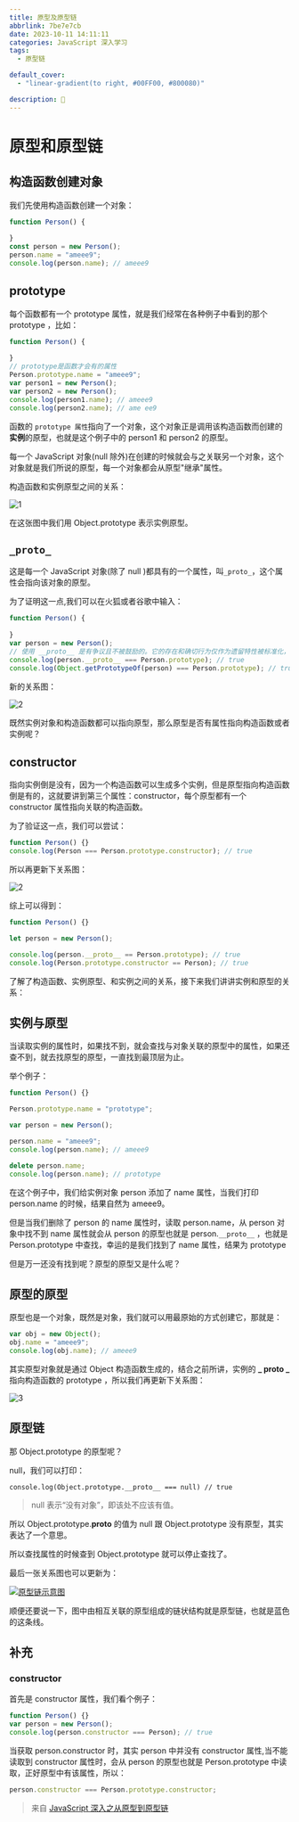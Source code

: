 ```yaml
---
title: 原型及原型链
abbrlink: 7be7e7cb
date: 2023-10-11 14:11:11
categories: JavaScript 深入学习
tags:
  - 原型链

default_cover:
  - "linear-gradient(to right, #00FF00, #800080)"

description: 🤗
---
```


# 原型和原型链

## 构造函数创建对象

我们先使用构造函数创建一个对象：

```js
function Person() {
    
}
const person = new Person();
person.name = "ameee9";
console.log(person.name); // ameee9
```

## prototype

每个函数都有一个 prototype 属性，就是我们经常在各种例子中看到的那个 prototype ，比如：

```js
function Person() {
    
}
// prototype是函数才会有的属性
Person.prototype.name = "ameee9";
var person1 = new Person();
var person2 = new Person();
console.log(person1.name); // ameee9
console.log(person2.name); // ame ee9
```

函数的 `prototype 属性`指向了一个对象，这个对象正是调用该构造函数而创建的**实例**的原型，也就是这个例子中的 person1 和 person2 的原型。

每一个 JavaScript 对象(null 除外)在创建的时候就会与之关联另一个对象，这个对象就是我们所说的原型，每一个对象都会从原型"继承"属性。

构造函数和实例原型之间的关系：

![1](https://oooooo.oss-cn-fuzhou.aliyuncs.com/readme/202309202302859.png)

在这张图中我们用 Object.prototype 表示实例原型。

## `_proto_`

这是每一个 JavaScript 对象(除了 null )都具有的一个属性，叫`_proto_`，这个属性会指向该对象的原型。

为了证明这一点,我们可以在火狐或者谷歌中输入：

```js
function Person() {
    
}
var person = new Person();
// 使用 __proto__ 是有争议且不被鼓励的。它的存在和确切行为仅作为遗留特性被标准化，以确保 Web 兼容性，但它存在一些安全问题和隐患。
console.log(person.__proto__ === Person.prototype); // true
console.log(Object.getPrototypeOf(person) === Person.prototype); // true
```

新的关系图：

![2](https://oooooo.oss-cn-fuzhou.aliyuncs.com/readme/202309202311901.png)

既然实例对象和构造函数都可以指向原型，那么原型是否有属性指向构造函数或者实例呢？

## constructor

指向实例倒是没有，因为一个构造函数可以生成多个实例，但是原型指向构造函数倒是有的，这就要讲到第三个属性：constructor，每个原型都有一个 constructor 属性指向关联的构造函数。

为了验证这一点，我们可以尝试：

```js
function Person() {}
console.log(Person === Person.prototype.constructor); // true
```

所以再更新下关系图：

![2](https://oooooo.oss-cn-fuzhou.aliyuncs.com/readme/202309202314771.png)

综上可以得到：

```js
function Person() {}

let person = new Person();

console.log(person.__proto__ == Person.prototype); // true
console.log(Person.prototype.constructor == Person); // true
```

了解了构造函数、实例原型、和实例之间的关系，接下来我们讲讲实例和原型的关系：

## 实例与原型

当读取实例的属性时，如果找不到，就会查找与对象关联的原型中的属性，如果还查不到，就去找原型的原型，一直找到最顶层为止。

举个例子：

```js
function Person() {}

Person.prototype.name = "prototype";

var person = new Person();

person.name = "ameee9";
console.log(person.name); // ameee9

delete person.name;
console.log(person.name); // prototype
```

在这个例子中，我们给实例对象 person 添加了 name 属性，当我们打印 person.name 的时候，结果自然为 ameee9。

但是当我们删除了 person 的 name 属性时，读取 person.name，从 person 对象中找不到 name 属性就会从 person 的原型也就是 person.`__proto__` ，也就是 Person.prototype 中查找，幸运的是我们找到了 name 属性，结果为 prototype

但是万一还没有找到呢？原型的原型又是什么呢？

## 原型的原型

原型也是一个对象，既然是对象，我们就可以用最原始的方式创建它，那就是：

```js
var obj = new Object();
obj.name = "ameee9";
console.log(obj.name); // ameee9
```

其实原型对象就是通过 Object 构造函数生成的，结合之前所讲，实例的 **_ proto _** 指向构造函数的 prototype ，所以我们再更新下关系图：

![3](https://oooooo.oss-cn-fuzhou.aliyuncs.com/readme/202309202336407.png)

## 原型链

那 Object.prototype 的原型呢？

null，我们可以打印：

```
console.log(Object.prototype.__proto__ === null) // true
```

> null 表示“没有对象”，即该处不应该有值。

所以 Object.prototype.**proto** 的值为 null 跟 Object.prototype 没有原型，其实表达了一个意思。

所以查找属性的时候查到 Object.prototype 就可以停止查找了。

最后一张关系图也可以更新为：

[![原型链示意图](https://camo.githubusercontent.com/9a69b0f03116884e80cf566f8542cf014a4dd043fce6ce030d615040461f4e5a/68747470733a2f2f63646e2e6a7364656c6976722e6e65742f67682f6d717971696e6766656e672f426c6f672f496d616765732f70726f746f74797065352e706e67)](https://camo.githubusercontent.com/9a69b0f03116884e80cf566f8542cf014a4dd043fce6ce030d615040461f4e5a/68747470733a2f2f63646e2e6a7364656c6976722e6e65742f67682f6d717971696e6766656e672f426c6f672f496d616765732f70726f746f74797065352e706e67)

顺便还要说一下，图中由相互关联的原型组成的链状结构就是原型链，也就是蓝色的这条线。

## 补充

### constructor

首先是 constructor 属性，我们看个例子：

```js
function Person() {}
var person = new Person();
console.log(person.constructor === Person); // true
```

当获取 person.constructor 时，其实 person 中并没有 constructor 属性,当不能读取到 constructor 属性时，会从 person 的原型也就是 Person.prototype 中读取，正好原型中有该属性，所以：

```js
person.constructor === Person.prototype.constructor;
```

> 来自 [JavaScript 深入之从原型到原型链](https://github.com/mqyqingfeng/Blog/issues/2)
